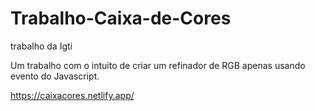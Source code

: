 # Trabalho-Caixa-de-Cores
trabalho da Igti


Um trabalho com o intuito de criar um refinador de RGB apenas usando evento do Javascript.

https://caixacores.netlify.app/
